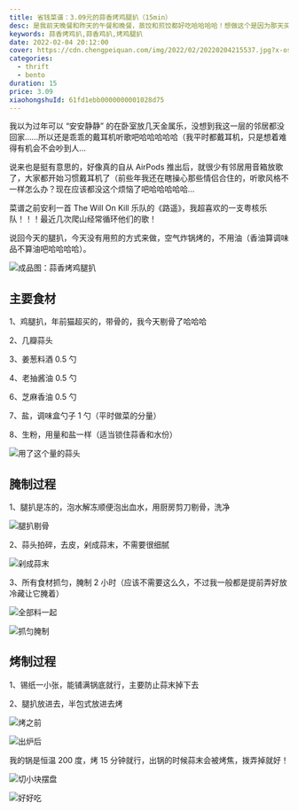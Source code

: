 ```yaml
---
title: 省钱菜谱：3.09元的蒜香烤鸡腿扒（15min）
desc: 是我前天晚餐和昨天的午餐和晚餐，蒸饺和煎饺都好吃哈哈哈哈！想做这个是因为那天买的芋头太大个了，剩下的感觉要吃好久，干脆包成饺子！也是潮汕这边比较常见的小吃用料，这个做法是沿袭了我家那边的芋粿、芋丝球（芋丸）、芋丝糕等小吃的做法，做了一点调整。
keywords: 蒜香烤鸡扒,蒜香鸡扒,烤鸡腿扒
date: 2022-02-04 20:12:00
cover: https://cdn.chengpeiquan.com/img/2022/02/20220204215537.jpg?x-oss-process=image/interlace,1
categories:
  - thrift
  - bento
duration: 15
price: 3.09
xiaohongshuId: 61fd1ebb0000000001028d75
---
```


我以为过年可以 “安安静静” 的在卧室放几天金属乐，没想到我这一层的邻居都没回家……所以还是乖乖的戴耳机听歌吧哈哈哈哈哈（我平时都戴耳机，只是想着难得有机会不会吵到人…

说来也是挺有意思的，好像真的自从 AirPods 推出后，就很少有邻居用音箱放歌了，大家都开始习惯戴耳机了（前些年我还在瞎操心那些情侣合住的，听歌风格不一样怎么办？现在应该都没这个烦恼了吧哈哈哈哈哈…

菜谱之前安利一首 The Will On Kill 乐队的《路遥》，我超喜欢的一支粤核乐队！！！最近几次爬山经常循环他们的歌！

说回今天的腿扒，今天没有用煎的方式来做，空气炸锅烤的，不用油（香油算调味品不算油吧哈哈哈哈）。

![成品图：蒜香烤鸡腿扒](https://cdn.chengpeiquan.com/img/2022/02/20220204215359.jpg?x-oss-process=image/interlace,1)

## 主要食材

1、鸡腿扒，年前猫超买的，带骨的，我今天剔骨了哈哈哈

2、几瓣蒜头

3、姜葱料酒 0.5 勺

4、老抽酱油 0.5 勺

6、芝麻香油 0.5 勺

7、盐，调味盒勺子 1 勺（平时做菜的分量）

8、生粉，用量和盐一样（适当锁住蒜香和水份）

![用了这个量的蒜头](https://cdn.chengpeiquan.com/img/2022/02/20220204215353.jpg?x-oss-process=image/interlace,1)

## 腌制过程

1、腿扒是冻的，泡水解冻顺便泡出血水，用厨房剪刀剔骨，洗净

![腿扒剔骨](https://cdn.chengpeiquan.com/img/2022/02/20220204215352.jpg?x-oss-process=image/interlace,1)

2、蒜头拍碎，去皮，剁成蒜末，不需要很细腻

![剁成蒜末](https://cdn.chengpeiquan.com/img/2022/02/20220204215354.jpg?x-oss-process=image/interlace,1)

3、所有食材抓匀，腌制 2 小时（应该不需要这么久，不过我一般都是提前弄好放冷藏让它腌着）

![全部料一起](https://cdn.chengpeiquan.com/img/2022/02/20220204215355.jpg?x-oss-process=image/interlace,1)

![抓匀腌制](https://cdn.chengpeiquan.com/img/2022/02/20220204215356.jpg?x-oss-process=image/interlace,1)

## 烤制过程

1、锡纸一小张，能铺满锅底就行，主要防止蒜末掉下去

2、腿扒放进去，半包式放进去烤

![烤之前](https://cdn.chengpeiquan.com/img/2022/02/20220204215357.jpg?x-oss-process=image/interlace,1)

![出炉后](https://cdn.chengpeiquan.com/img/2022/02/20220204215358.jpg?x-oss-process=image/interlace,1)

我的锅是恒温 200 度，烤 15 分钟就行，出锅的时候蒜末会被烤焦，拨弄掉就好！

![切小块摆盘](https://cdn.chengpeiquan.com/img/2022/02/20220204215400.jpg?x-oss-process=image/interlace,1)

![好好吃](https://cdn.chengpeiquan.com/img/2022/02/20220204215401.jpg?x-oss-process=image/interlace,1)
